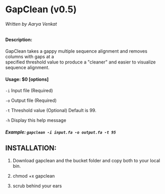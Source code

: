 # GapClean (v0.5)
###### Written by Aarya Venkat

#### Description:  
GapClean takes a gappy multiple sequence alignment and removes columns with gaps at a  
specified threshold value to produce a "cleaner" and easier to visualize sequence alignment.  

#### Usage: $0 [options]

   `-i`   Input file       (Required)

   `-o`   Output file      (Required)

   `-t`   Threshold value  (Optional) Default is 99.

   `-h`   Display this help message


#####  Example: `gapclean -i input.fa -o output.fa -t 95`
  
  
  
  
## INSTALLATION:

1. Download gapclean and the bucket folder and copy both to your local bin.

2. chmod +x gapclean

3. scrub behind your ears
